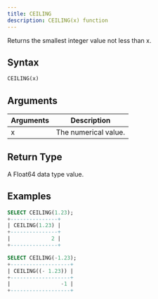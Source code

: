 ```yaml
---
title: CEILING
description: CEILING(x) function
---
```


Returns the smallest integer value not less than x.

## Syntax

```sql
CEILING(x)
```

## Arguments

| Arguments   | Description |
| ----------- | ----------- |
| x | The numerical value. |

## Return Type

A Float64 data type value.


## Examples

```sql
SELECT CEILING(1.23);
+---------------+
| CEILING(1.23) |
+---------------+
|             2 |
+---------------+

SELECT CEILING(-1.23);
+-------------------+
| CEILING((- 1.23)) |
+-------------------+
|                -1 |
+-------------------+
```
